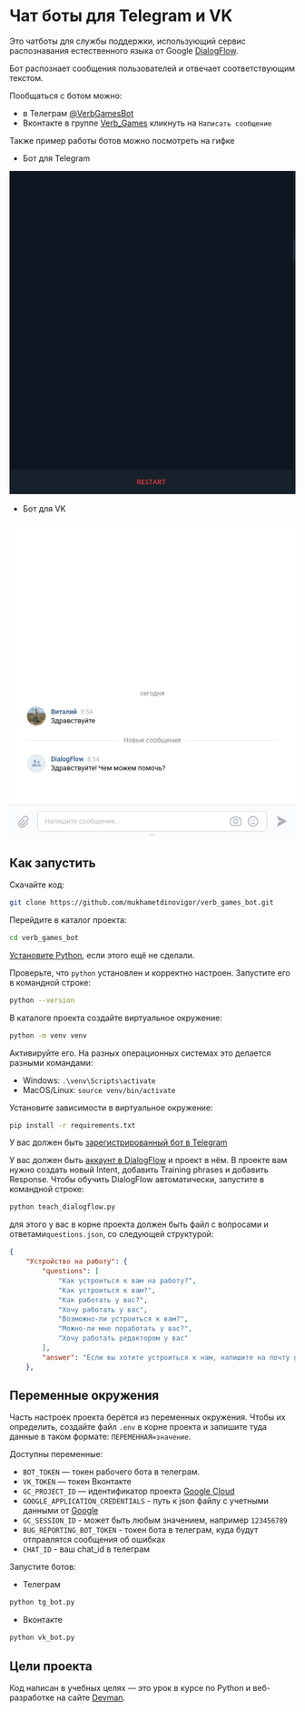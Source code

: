 # Чат боты для Telegram и VK

Это чатботы для службы поддержки, использующий сервис распознавания естественного языка от Google 
[DialogFlow](https://dialogflow.cloud.google.com/).

Бот распознает сообщения пользователей и отвечает соответствующим текстом.  

Пообщаться с ботом можно:

- в Телеграм [@VerbGamesBot](t.me/VerbGamesBot)
- Вконтакте в группе [Verb_Games](https://vk.com/club208071622) кликнуть на `Написать сообщение`

Также пример работы ботов можно посмотреть на гифке

- Бот для Telegram

![бот для Telegram](examples/demo_tg_bot.gif)

- Бот для VK

![бот для VK](examples/demo_vk_bot.gif)



## Как запустить

Скачайте код:
```sh
git clone https://github.com/mukhametdinovigor/verb_games_bot.git
```

Перейдите в каталог проекта:
```sh
cd verb_games_bot
```

[Установите Python](https://www.python.org/), если этого ещё не сделали.

Проверьте, что `python` установлен и корректно настроен. Запустите его в командной строке:
```sh
python --version
```

В каталоге проекта создайте виртуальное окружение:
```sh
python -m venv venv
```
Активируйте его. На разных операционных системах это делается разными командами:
- Windows: `.\venv\Scripts\activate`
- MacOS/Linux: `source venv/bin/activate`


Установите зависимости в виртуальное окружение:
```sh
pip install -r requirements.txt
```

У вас должен быть [зарегистрированный бот в Telegram](https://telegram.me/BotFather)

У вас должен быть [аккаунт в DialogFlow](https://dialogflow.cloud.google.com/) и проект в нём.
В проекте вам нужно создать новый Intent, добавить Training phrases и добавить Response.
Чтобы обучить DialogFlow автоматически, запустите в командной строке:

```sh
python teach_dialogflow.py
```
для этого у вас в корне проекта должен быть файл с вопросами и ответами`questions.json`, со следующей структурой:

```json
{
    "Устройство на работу": {
        "questions": [
            "Как устроиться к вам на работу?",
            "Как устроиться к вам?",
            "Как работать у вас?",
            "Хочу работать у вас",
            "Возможно-ли устроиться к вам?",
            "Можно-ли мне поработать у вас?",
            "Хочу работать редактором у вас"
        ],
        "answer": "Если вы хотите устроиться к нам, напишите на почту game-of-verbs@gmail.com мини-эссе о себе и прикрепите ваше портфолио."
    },
```

## Переменные окружения

Часть настроек проекта берётся из переменных окружения. Чтобы их определить, создайте файл `.env` в корне проекта
и запишите туда данные в таком формате: `ПЕРЕМЕННАЯ=значение`.

Доступны переменные:
- `BOT_TOKEN` — токен рабочего бота в телеграм.
- `VK_TOKEN` — токен Вконтакте
- `GC_PROJECT_ID` — идентификатор проекта [Google Cloud](https://cloud.google.com/dialogflow/es/docs/quick/setup)
- `GOOGLE_APPLICATION_CREDENTIALS` - путь к json файлу с учетными данными от [Google](https://cloud.google.com/docs/authentication/getting-started)
- `GC_SESSION_ID` - может быть любым значением, например `123456789`
- `BUG_REPORTING_BOT_TOKEN` - токен бота в телеграм, куда будут отправлятся сообщения об ошибках
- `CHAT_ID` - ваш chat_id в телеграм

Запустите ботов:

- Телеграм

```sh
python tg_bot.py
```

- Вконтакте

```sh
python vk_bot.py
```


## Цели проекта

Код написан в учебных целях — это урок в курсе по Python и веб-разработке на сайте [Devman](https://dvmn.org).